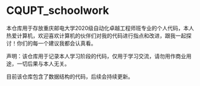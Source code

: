 # CQUPT_schoolwork
本仓库用于存放重庆邮电大学2020级自动化卓越工程师班专业的个人代码，本人热爱计算机，欢迎喜欢计算机的伙伴们对我的代码进行指点和改进，跟我一起探讨！你们的每一个建议我都会认真看。

声明：该仓库用于记录本人学习阶段的代码，仅用于学习交流，请勿用作商业用途，一切后果与本人无关。

目前该仓库包含了数据结构的代码，后续会持续更新。
